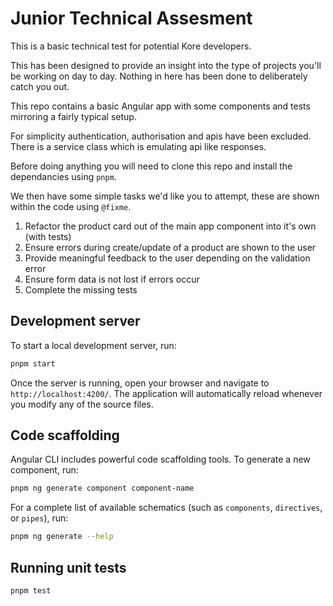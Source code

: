 # Junior Technical Assesment

This is a basic technical test for potential Kore developers.

This has been designed to provide an insight into the type of projects you'll be working on day to day.
Nothing in here has been done to deliberately catch you out.

This repo contains a basic Angular app with some components and tests mirroring a fairly typical setup.

For simplicity authentication, authorisation and apis have been excluded.
There is a service class which is emulating api like responses.

Before doing anything you will need to clone this repo and install the dependancies using `pnpm`.

We then have some simple tasks we'd like you to attempt, these are shown within the code using `@fixme`.

1. Refactor the product card out of the main app component into it's own (with tests)
1. Ensure errors during create/update of a product are shown to the user
1. Provide meaningful feedback to the user depending on the validation error
1. Ensure form data is not lost if errors occur
1. Complete the missing tests

## Development server

To start a local development server, run:

```bash
pnpm start
```

Once the server is running, open your browser and navigate to `http://localhost:4200/`. The application will automatically reload whenever you modify any of the source files.

## Code scaffolding

Angular CLI includes powerful code scaffolding tools. To generate a new component, run:

```bash
pnpm ng generate component component-name
```

For a complete list of available schematics (such as `components`, `directives`, or `pipes`), run:

```bash
pnpm ng generate --help
```

## Running unit tests

```bash
pnpm test
```
